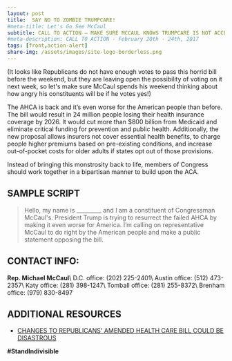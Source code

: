 ```yaml
---
layout: post
title:  SAY NO TO ZOMBIE TRUMPCARE!
#meta-title: Let's Go See McCaul
subtitle: CALL TO ACTION – MAKE SURE MCCAUL KNOWS TRUMPCARE IS NOT ACCEPTABLE!
#meta-description: CALL TO ACTION - February 20th - 24th, 2017
tags: [front,action-alert]
share-img: /assets/images/site-logo-borderless.png
---
```

(It looks like Republicans do not have enough votes to pass this horrid bill before the weekend, but they are leaving open the possibility of voting on it next week, so let's make sure McCaul spends his weekend thinking about how angry his constituents will be if he votes yes!)

The AHCA is back and it’s even worse for the American people than before. The bill would result in 24 million people losing their health insurance coverage by 2026. It would cut more than $800 billion from Medicaid and eliminate critical funding for prevention and public health. Additionally, the new proposal allows insurers not cover essential health benefits, to charge people higher premiums based on pre-existing conditions, and increase out-of-pocket costs for older adults if states opt out of those provisions.

Instead of bringing this monstrosity back to life, members of Congress should work together in a bipartisan manner to build upon the ACA.

## SAMPLE SCRIPT
>Hello, my name is &#95;&#95;&#95;&#95;&#95;&#95;&#95;&#95;&#95; and I am a constituent of Congressman McCaul's. President Trump is trying to resurrect the failed AHCA by making it even worse for America. I’m calling on representative McCaul to do right by the American people and make a public statement opposing the bill.

## CONTACT INFO:

**Rep. Michael McCaul**\\
D.C. office: (202) 225-2401\\
Austin office: (512) 473-2357\\
Katy office: (281) 398-1247\\
Tomball office: (281) 255-8372\\
Brenham office: (979) 830-8497

## ADDITIONAL RESOURCES
* [CHANGES TO REPUBLICANS' AMENDED HEALTH CARE BILL COULD BE DISASTROUS](http://www.newsweek.com/revised-healthcare-bill-591241)

**#StandIndivisible**
